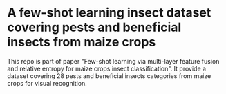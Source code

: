 # A few-shot learning insect dataset covering pests and beneficial insects from maize crops
This repo is part of paper "Few-shot learning via multi-layer feature fusion and relative entropy for maize crops insect classification". It provide a dataset covering 28 pests and beneficial insects categories from maize crops for visual recognition.
